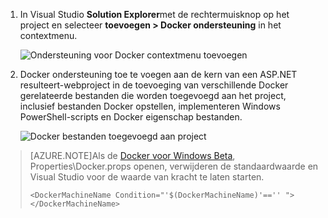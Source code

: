 1. In Visual Studio **Solution Explorer**met de rechtermuisknop op het project en selecteer **toevoegen > Docker ondersteuning** in het contextmenu.

    ![Ondersteuning voor Docker contextmenu toevoegen](media/vs-azure-tools-docker-add-docker-support/docker-support-context-menu.png)

1. Docker ondersteuning toe te voegen aan de kern van een ASP.NET resulteert-webproject in de toevoeging van verschillende Docker gerelateerde bestanden die worden toegevoegd aan het project, inclusief bestanden Docker opstellen, implementeren Windows PowerShell-scripts en Docker eigenschap bestanden. 

    ![Docker bestanden toegevoegd aan project](media/vs-azure-tools-docker-add-docker-support/docker-files-added.png)
    
> [AZURE.NOTE]Als de [Docker voor Windows Beta](https://beta.docker.com), Properties\Docker.props openen, verwijderen de standaardwaarde en Visual Studio voor de waarde van kracht te laten starten.
> 
> ```
> <DockerMachineName Condition="'$(DockerMachineName)'=='' "></DockerMachineName>
> ```
